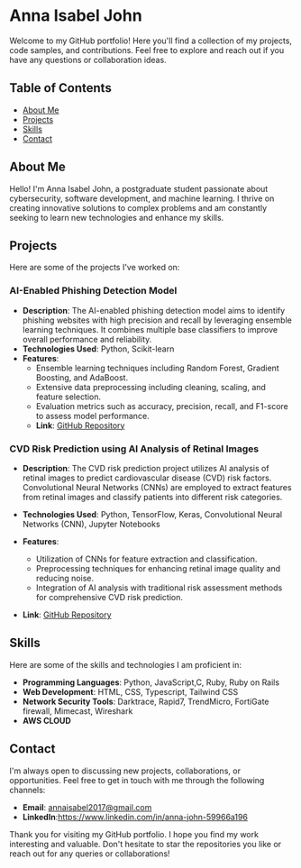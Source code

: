 # Anna Isabel John

Welcome to my GitHub portfolio! Here you'll find a collection of my projects, code samples, and contributions. Feel free to explore and reach out if you have any questions or collaboration ideas.

## Table of Contents
- [About Me](#about-me)
- [Projects](#projects)
- [Skills](#skills)
- [Contact](#contact)


## About Me
Hello! I'm Anna Isabel John, a postgraduate student passionate about cybersecurity, software development, and machine learning. I thrive on creating innovative solutions to complex problems and am constantly seeking to learn new technologies and enhance my skills.

## Projects
Here are some of the projects I've worked on:

### AI-Enabled Phishing Detection Model
- **Description**: The AI-enabled phishing detection model aims to identify phishing websites with high precision and recall by leveraging ensemble learning techniques. It combines multiple base classifiers to improve overall performance and reliability.
- **Technologies Used**: Python, Scikit-learn
- **Features**: 
  - Ensemble learning techniques including Random Forest, Gradient Boosting, and AdaBoost.
  - Extensive data preprocessing including cleaning, scaling, and feature selection.
  - Evaluation metrics such as accuracy, precision, recall, and F1-score to assess model performance.
  -  **Link**: [GitHub Repository](https://github.com/annajohn123/AI-ENABLED-PHISHING-DETECTION-PLUGIN.git)

### CVD Risk Prediction using AI Analysis of Retinal Images
- **Description**: The CVD risk prediction project utilizes AI analysis of retinal images to predict cardiovascular disease (CVD) risk factors. Convolutional Neural Networks (CNNs) are employed to extract features from retinal images and classify patients into different risk categories.
- **Technologies Used**: Python, TensorFlow, Keras, Convolutional Neural Networks (CNN), Jupyter Notebooks
- **Features**:
  - Utilization of CNNs for feature extraction and classification.
  - Preprocessing techniques for enhancing retinal image quality and reducing noise.
  - Integration of AI analysis with traditional risk assessment methods for comprehensive CVD risk prediction.

- **Link**: [GitHub Repository](https://github.com/annajohn123/CVD-Risk-prediction-using-AI-analysis-of-retinal-images.git)


## Skills
Here are some of the skills and technologies I am proficient in:
- **Programming Languages**: Python, JavaScript,C, Ruby, Ruby on Rails
- **Web Development**: HTML, CSS, Typescript, Tailwind CSS
- **Network Security Tools**: Darktrace, Rapid7, TrendMicro, FortiGate firewall, Mimecast, Wireshark
- **AWS CLOUD**

## Contact
I'm always open to discussing new projects, collaborations, or opportunities. Feel free to get in touch with me through the following channels:
- **Email**: annaisabel2017@gmail.com
- **LinkedIn**:https://www.linkedin.com/in/anna-john-59966a196



Thank you for visiting my GitHub portfolio. I hope you find my work interesting and valuable. Don't hesitate to star the repositories you like or reach out for any queries or collaborations!

